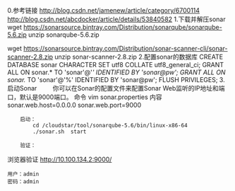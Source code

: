 
0.参考链接
http://blog.csdn.net/jamenew/article/category/6700114
          http://blog.csdn.net/abcdocker/article/details/53840582
1.下载并解压sonar
wget https://sonarsource.bintray.com/Distribution/sonarqube/sonarqube-5.6.zip
unzip sonarqube-5.6.zip

wget https://sonarsource.bintray.com/Distribution/sonar-scanner-cli/sonar-scanner-2.8.zip
unzip sonar-scanner-2.8.zip
2.配置sonar的数据库
CREATE DATABASE sonar CHARACTER SET utf8 COLLATE utf8_general_ci;
GRANT ALL ON sonar.* TO 'sonar'@'*' IDENTIFIED BY 'sonar@pw';
GRANT ALL ON sonar.* TO 'sonar'@'%' IDENTIFIED BY 'sonar@pw';
FLUSH PRIVILEGES;
3.启动Sonar 
　　  你可以在Sonar的配置文件来配置Sonar Web监听的IP地址和端口，默认是9000端口。
          命令
          vim sonar.properties
          内容
sonar.web.host=0.0.0.0
sonar.web.port=9000

        启动：
            cd /cloudstar/tool/sonarqube-5.6/bin/linux-x86-64
            ./sonar.sh  start

        验证：
 


浏览器验证
    http://10.100.134.2:9000/

    用户：admin
    密码：admin


